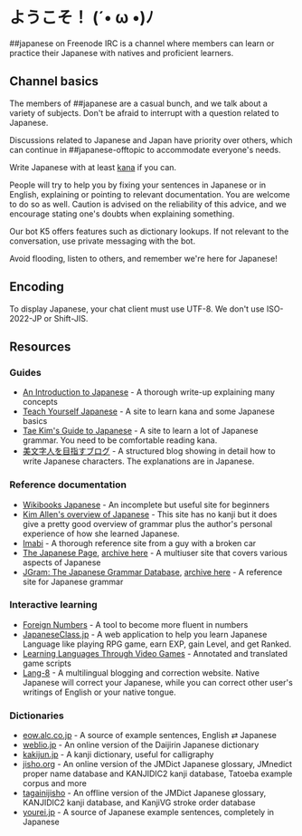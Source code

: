 # ようこそ！ (´• ω •)ﾉ

\##japanese on Freenode IRC is a channel where members can learn or practice
their Japanese with natives and proficient learners.

## Channel basics
The members of ##japanese are a casual bunch, and we talk about a variety of
subjects. Don't be afraid to interrupt with a question related to Japanese.

Discussions related to Japanese and Japan have priority over others, which can
continue in \##japanese-offtopic to accommodate everyone's needs.

Write Japanese with at least [kana](https://en.wikipedia.org/wiki/Kana) if you
can.

People will try to help you by fixing your sentences in Japanese or in English,
explaining or pointing to relevant documentation. You are welcome to do so as
well. Caution is advised on the reliability of this advice, and we encourage
stating one's doubts when explaining something.

Our bot K5 offers features such as dictionary lookups. If not relevant to the
conversation, use private messaging with the bot.

Avoid flooding, listen to others, and remember we're here for Japanese!

## Encoding
To display Japanese, your chat client must use UTF-8. We don't use ISO-2022-JP
or Shift-JIS.

## Resources

### Guides
* [An Introduction to Japanese](https://pomax.github.io/nrGrammar/) - A thorough write-up explaining many concepts
* [Teach Yourself Japanese](http://www.sf.airnet.ne.jp/ts/japanese/) - A site to learn kana and some Japanese basics
* [Tae Kim's Guide to Japanese](http://www.guidetojapanese.org/) - A site to learn a lot of Japanese grammar. You need to be comfortable reading kana.
* [美文字人を目指すブログ](https://syoka-koyoblog.com/) - A structured blog showing in detail how to write Japanese characters. The explanations are in Japanese.

### Reference documentation
* [Wikibooks Japanese](https://en.wikibooks.org/wiki/Japanese) - An incomplete but useful site for beginners
* [Kim Allen's overview of Japanese](https://kimallen.sheepdogdesign.net/) - This site has no kanji but it does give a pretty good overview of grammar plus the author's personal experience of how she learned Japanese.
* [Imabi](https://imabi.net/) - A thorough reference site from a guy with a broken car
* [The Japanese Page](http://www.thejapanesepage.com/lessons), [archive here](https://web.archive.org/web/20180407093739/http://www.thejapanesepage.com/lessons/) - A multiuser site that covers various aspects of Japanese
* [JGram: The Japanese Grammar Database](http://jgram.org/), [archive here](https://web.archive.org/web/20201111220239/http://www.jgram.org/) - A reference site for Japanese grammar

### Interactive learning
* [Foreign Numbers](https://foreignnumbers.com/) - A tool to become more fluent in numbers
* [JapaneseClass.jp](https://japaneseclass.jp/) - A web application to help you learn Japanese Language like playing RPG game, earn EXP, gain Level, and get Ranked.
* [Learning Languages Through Video Games](http://www.lltvg.com/) - Annotated and translated game scripts
* [Lang-8](https://lang-8.com/) - A multilingual blogging and correction website. Native Japanese will correct your Japanese, while you can correct other user's writings of English or your native tongue.

### Dictionaries
* [eow.alc.co.jp](https://eow.alc.co.jp) - A source of example sentences, English ⇄ Japanese
* [weblio.jp](https://www.weblio.jp/) - An online version of the Daijirin Japanese dictionary
* [kakijun.jp](https://kakijun.jp/) - A kanji dictionary, useful for calligraphy
* [jisho.org](https://jisho.org/) - An online version of the JMDict Japanese glossary, JMnedict proper name database and KANJIDIC2 kanji database, Tatoeba example corpus and more
* [tagainijisho](https://tagaini.net) - An offline version of the JMDict Japanese glossary, KANJIDIC2 kanji database, and KanjiVG stroke order database
* [yourei.jp](https://yourei.jp/) - A source of Japanese example sentences, completely in Japanese
